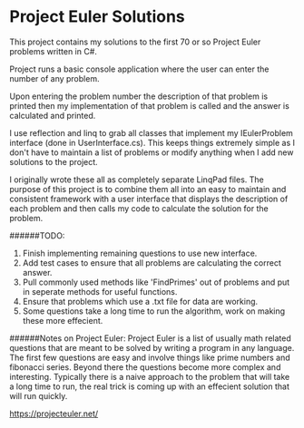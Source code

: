 # Project Euler Solutions

This project contains my solutions to the first 70 or so Project Euler problems written in C#.

Project runs a basic console application where the user can enter the number of any problem.

Upon entering the problem number the description of that problem is printed then my implementation of that problem is called and the answer is calculated and printed.

I use reflection and linq to grab all classes that implement my IEulerProblem interface (done in UserInterface.cs). This keeps things extremely simple as I don't have to maintain a list of problems or modify anything when I add new solutions to the project.

I originally wrote these all as completely separate LinqPad files. The purpose of this project is to combine them all into an 
easy to maintain and consistent framework with a user interface that displays the description of each problem and then calls 
my code to calculate the solution for the problem.

######TODO:
1. Finish implementing remaining questions to use new interface.
2. Add test cases to ensure that all problems are calculating the correct answer.
3. Pull commonly used methods like 'FindPrimes' out of problems and put in seperate methods for useful functions.
4. Ensure that problems which use a .txt file for data are working.
4. Some questions take a long time to run the algorithm, work on making these more effecient.

######Notes on Project Euler:
Project Euler is a list of usually math related questions that are meant to be solved by writing a program in any language. 
The first few questions are easy and involve things like prime numbers and fibonacci series. Beyond there the questions become more complex and interesting. Typically there is a naive approach to the problem that will take a long time to run, 
the real trick is coming up with an effecient solution that will run quickly.

https://projecteuler.net/
